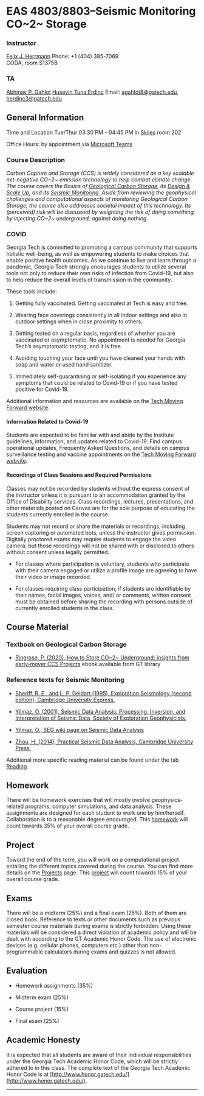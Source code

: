 # EAS 4803/8803–Seismic Monitoring CO~2~ Storage

### Instructor

[Felix J. Herrmann](mailto:felix.herrmann@gatech.edu)
Phone: +1 (404) 385-7069  
CODA, room S1375B

### TA

[Abhinav P. Gahlot](mailto:agahlot8@gatech.edu)
[Huseyin Tuna Erdinc](mailto:herdinc3@gatech.edu)
Email: agahlot8@gatech.edu, herdinc3@gatech.edu

## General Information

Time and Location Tue/Thur 03:30 PM - 04:45 PM in [Skiles] room 202

Office Hours: by appointment via [Microsoft Teams](https://faq.oit.gatech.edu/content/how-do-i-access-microsoft-teams)

### Course Description 

<!-- *Carbon Capture and Storage (CCS) is widely considered as a key scalable negative-emission technology to help combat climate change. This course presents a comprehensive review on how seismic imaging can be used to monitor underground (geologic) storage of carbon dioxide. The course covers the [Basics of Geological Carbon Storage](outline.md), [Design & Scale Up](outline.md), and [Seismic Monitoring](outline.md).*  -->

*Carbon Capture and Storage (CCS) is widely considered as a key scalable net-negative CO~2~ emission technology to help combat climate change. The course covers the Basics of [Geological Carbon Storage]((outline.md)), its [Design & Scale Up]((outline.md)), and its [Seismic Monitoring]((outline.md)). Aside from reviewing the geophysical challenges and computational aspects of monitoring Geological Carbon Storage, the course also addresses societal impact of this technology. Its (perceived) risk will be discussed by weighting the risk of doing something, by injecting CO~2~ underground, against doing nothing.*


### COVID

Georgia Tech is committed to promoting a campus community that supports holistic well-being, as well as empowering students to make choices that enable positive health outcomes. As we continue to live and learn through a pandemic, Georgia Tech strongly encourages students to utilize several tools not only to reduce their own risks of infection from Covid-19, but also to help reduce the overall levels of transmission in the community.

These tools include: 

1. Getting fully vaccinated. Getting vaccinated at Tech is easy and free.

1. Wearing face coverings consistently in all indoor settings and also in outdoor settings when in close proximity to others.

1. Getting tested on a regular basis, regardless of whether you are vaccinated or asymptomatic. No appointment is needed for Georgia Tech’s asymptomatic testing, and it is free.

1. Avoiding touching your face until you have cleaned your hands with soap and water or used hand sanitizer.

1. Immediately self-quarantining or self-isolating if you experience any symptoms that could be related to Covid-19 or if you have tested positive for Covid-19.

Additional information and resources are available on the [Tech Moving Forward website](https://w3.health.itg.gatech.edu/tech-moving-forward).

#### Information Related to Covid-19

Students are expected to be familiar with and abide by the Institute guidelines, information, and updates related to Covid-19. Find campus operational updates, Frequently Asked Questions, and details on campus surveillance testing and vaccine appointments on the [Tech Moving Forward website](https://w3.health.itg.gatech.edu/tech-moving-forward).

#### Recordings of Class Sessions and Required Permissions

Classes may not be recorded by students without the express consent of the instructor unless it is pursuant to an accommodation granted by the Office of Disability services. Class recordings, lectures, presentations, and other materials posted on Canvas are for the sole purpose of educating the students currently enrolled in the course.

Students may not record or share the materials or recordings, including screen capturing or automated bots, unless the instructor gives permission. Digitally proctored exams may require students to engage the video camera, but those recordings will not be shared with or disclosed to others without consent unless legally permitted.

- For classes where participation is voluntary, students who participate with their camera engaged or utilize a profile image are agreeing to have their video or image recorded.

- For classes requiring class participation, if students are identifiable by their names, facial images, voices, and/ or comments, written consent must be obtained before sharing the recording with persons outside of currently enrolled students in the class.

## Course Material

### Textbook on Geological Carbon Storage 

- [Ringrose, P. (2020), How to Store CO~2~ Underground: insights from early-mover CCS Projects](https://link.springer.com/book/10.1007/978-3-030-33113-9) ebook available from GT library

### Reference texts for Seismic Monitoring

- [Sheriff, R. E., and L. P. Geldart (1995), Exploration Seismology (second edition), Cambridge University Express.](https://www.amazon.com/Exploration-Seismology-R-E-Sheriff/dp/0521468264)

- [Yilmaz, O. (2001), Seismic Data Analysis: Processing, Inversion, and Interpretation of Seismic Data, Society of Exploration Geophysicists.](https://library.seg.org/doi/book/10.1190/1.9781560801580)

- [Yilmaz, O., SEG wiki page on Seismic Data Analysis](https://wiki.seg.org/wiki/Seismic_Data_Analysis)

- [Zhou, H. (2014), Practical Seismic Data Analysis, Cambridge University Press.](https://www.amazon.com/Practical-Seismic-Data-Analysis-Hua-Wei/dp/0521199107)

<!-- - [Heiner Igel, Computational Seismology---A Practical Introduction](https://www.amazon.com/Computational-Seismology-Introduction-Heiner-Igel/dp/0198717415)

- [Fichtner, Andreas, Full Seismic Waveform Modelling and Inversion](https://www.amazon.com/Modelling-Inversion-Geophysical-Environmental-Mathematics/dp/3642158064) -->

Additional more specific reading material can be found under the tab [Reading](reading.md).

[website]:https://flexie.github.io/eas-4803-8803-ccs
[Online]:https://gatech-primo.hosted.exlibrisgroup.com/primo-explore/fulldisplay?docid=01GALI_GIT_ALMA51300691090002947&context=L&vid=01GALI_GIT&search_scope=default_scope&tab=default_tab&lang=en_US

## Homework 

There will be homework exercises that will mostly involve geophysics-related programs, computer simulations, and data analysis. These assignments are designed for each student to work one by him/herself. Collaboration is to a reasonable degree encouraged. This [homework](homework.md) will count towards 35% of your overall course grade.

## Project
Toward the end of the term, you will work on a computational project entailing the different topics covered during the course. You can find more details on the [Projects](project.md) page. This [project](project.md) will count towards 15% of your overall course grade.

## Exams 

There will be a midterm (25%) and a final exam (25%). Both of them are closed book. Reference to texts or other documents such as previous semester course materials during exams is strictly forbidden. Using these materials will be considered a direct violation of academic policy and will be dealt with according to the GT Academic Honor Code. The use of electronic devices (e.g. cellular phones, computers etc.) other than non-programmable calculators during exams and quizzes is not allowed. 

## Evaluation

- Homework assignments (35%)

- Midterm exam (25%)

- Course project (15%)

- Final exam (25%)

## Academic Honesty

It is expected that all students are aware of their individual responsibilities under the Georgia Tech Academic Honor Code, which will be strictly adhered to in this class. The complete text of the Georgia Tech Academic Honor Code is at [http://www.honor.gatech.edu/](http://www.honor.gatech.edu/). 

***

[Skiles]:https://www.google.com/maps/place/Skiles+Classroom+Building/@33.773547,-84.3981527,17z/data=!3m1!4b1!4m5!3m4!1s0x88f50489d844c161:0x34bc0f7009348d16!8m2!3d33.773547!4d-84.395964